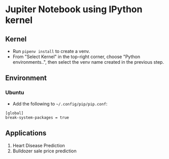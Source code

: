 # Jupiter Notebook using IPython kernel

## Kernel

- Run `pipenv install` to create a venv.
- From "Select Kernel" in the top-right corner, choose "Python environments..", then select the venv name created in the previous step.

## Environment

### Ubuntu

- Add the following to `~/.config/pip/pip.conf`:

```
[global]
break-system-packages = true
```

## Applications

1. Heart Disease Prediction
2. Bulldozer sale price prediction
